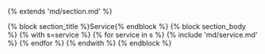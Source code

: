 {% extends 'md/section.md' %}

{% block section_title %}Service{% endblock %}
{% block section_body %}
{% with s=service %}
{% for service in s %}
{% include 'md/service.md' %}
{% endfor %}
{% endwith %}
{% endblock %}

